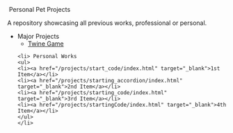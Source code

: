 <html>
<head>
	<embed src="/music/good_enough.mp3" width="180" height="90" loop="false" autostart="false" hidden="true" />
	<title> Richard Zhao's Personal Pet Projects </title>
	<link rel="stylesheet" href="styles.css">
</head>
<body>
<a class="heading">
Personal Pet Projects

A repository showcasing all previous works, professional or personal.
</a>
<ul>
	<li> Major Projects
	<ul>
		<li><a href="https://gamingcrab0.itch.io/gatech-proto" target="_blank">Twine Game</a></li>
	</ul>
	</li>
	
	<li> Personal Works
	<ul>
	<li><a href="/projects/start_code/index.html" target="_blank">1st Item</a></li>
	<li><a href="/projects/starting_accordion/index.html" target="_blank">2nd Item</a></li>
	<li><a href="/projects/starting_code/index.html" target="_blank">3rd Item</a></li>
	<li><a href="/projects/startingCode/index.html" target="_blank">4th Item</a></li>
	</ul>
	</li>
</ul>
</body>
</html>